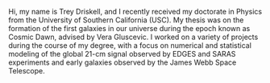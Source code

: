 Hi, my name is Trey Driskell, and I recently received my doctorate in Physics from the University of Southern California (USC). My thesis was on the formation of the first galaxies in our universe during the epoch known as Cosmic Dawn, advised by Vera Gluscevic. I worked on a variety of projects during the course of my degree, with a focus on numerical and statistical modeling of the global 21-cm signal observed by EDGES and SARAS experiments and early galaxies observed by the James Webb Space Telescope.
